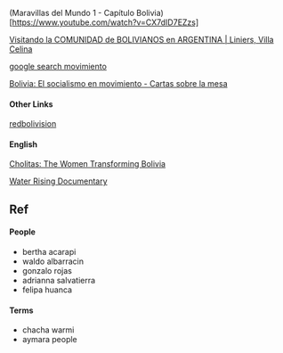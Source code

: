 
(Maravillas del Mundo 1 - Capítulo Bolivia)[https://www.youtube.com/watch?v=CX7dID7EZzs]

[Visitando la COMUNIDAD de BOLIVIANOS en ARGENTINA | Liniers, Villa Celina](https://www.youtube.com/watch?v=4oLDMBmC1KQ)

[google search movimiento](https://www.youtube.com/results?search_query=bolivia+movimiento+al+socialismo)

[Bolivia: El socialismo en movimiento - Cartas sobre la mesa](https://www.youtube.com/watch?v=3vE9NL-r2OI)

#### Other Links

[redbolivision](https://www.redbolivision.tv.bo/)

#### English

[Cholitas: The Women Transforming Bolivia](https://www.youtube.com/watch?v=6r0DypEKgV0)

[Water Rising Documentary](https://www.youtube.com/watch?v=LAR8eVqwUpw)

## Ref

#### People

* bertha acarapi
* waldo albarracin
* gonzalo rojas
* adrianna salvatierra
* felipa huanca

#### Terms

* chacha warmi
* aymara people
